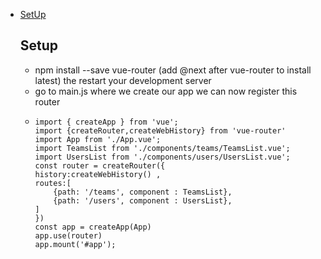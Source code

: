 - [SetUp](#SetUp)
  ## Setup
  - npm install --save vue-router (add @next after vue-router to install latest) the restart your development server
  - go to main.js where we create our app we can now register this router
  - ```
    import { createApp } from 'vue';
    import {createRouter,createWebHistory} from 'vue-router'
    import App from './App.vue';
    import TeamsList from './components/teams/TeamsList.vue';
    import UsersList from './components/users/UsersList.vue';
    const router = createRouter({
    history:createWebHistory() ,
    routes:[
        {path: '/teams', component : TeamsList},
        {path: '/users', component : UsersList},
    ]
    })
    const app = createApp(App)
    app.use(router)
    app.mount('#app');
     ```
  
